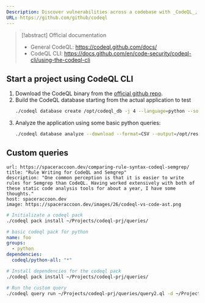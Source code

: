 ```yaml
---
Description: Discover vulnerabilities across a codebase with _CodeQL_, our industry-leading semantic code analysis engine. _CodeQL_ lets you query code as though it were data.
URL: https://github.com/github/codeql
---
```


>[!abstract] Official documentation
>- General CodeQL: https://codeql.github.com/docs/
>- CodeQL CLI: https://docs.github.com/en/code-security/codeql-cli/using-the-codeql-cli

## Start a project using CodeQL CLI

1. Download the CodeQL binary from the [official github repo](https://github.com/github/codeql-cli-binaries/releases).
2. Build the CodeQL database starting from the actual application to test
   ```bash
   ./codeql database create /opt/codeql_db -j 4 --language=python --source-root=/opt/app --overwrite
   ```
3. Analyze the application using some basic python queries:
   ```bash
   ./codeql database analyze --download --format=CSV --output=/opt/results/codeql_results.csv /opt/codeql_db codeql/python-queries
   ```


## Custom queries

```cardlink
url: https://spaceraccoon.dev/comparing-rule-syntax-codeql-semgrep/
title: "Rule Writing for CodeQL and Semgrep"
description: "One common perception is that it is easier to write rules for Semgrep than CodeQL. Having worked extensively with both of these static code analysis tools for about a year, I have some thoughts."
host: spaceraccoon.dev
image: https://spaceraccoon.dev/images/26/codeql-vs-code-ast.png
```


```bash
# Initializate a codeql pack
./codeql pack install ~/Projects/codeql-prj/queries/
```

```yml
# basic codeql pack for python
name: foo
groups: 
  - python
dependencies:
  codeql/python-all: "*"
```

```bash
# Install dependencies for the codeql pack
./codeql pack install ~/Projects/codeql-prj/queries/

# Run the custom query
./codeql query run ~/Projects/codeql-prj/queries/query2.ql -d ~/Projects/codeql-prj/db
```


